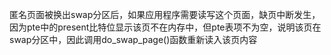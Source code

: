 匿名页面被换出swap分区后，如果应用程序需要读写这个页面，缺页中断发生，因为pte中的present比特位显示该页不在内存中，但pte表项不为空，说明该页在swap分区中，因此调用do_swap_page()函数重新读入该页内容